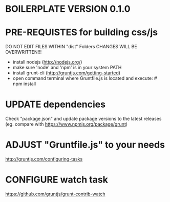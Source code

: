 BOILERPLATE VERSION 0.1.0
==============================================================




PRE-REQUISTES for building css/js
==============================================================

DO NOT EDIT FILES WITHIN "dist" Folders
CHANGES WILL BE OVERWRITTEN!!!
- install nodejs (http://nodejs.org/)
- make sure 'node' and 'npm' is in your system PATH
- install grunt-cli (http://gruntjs.com/getting-started)
- open command terminal where Gruntfile.js is located and execute: # npm install



	
UPDATE dependencies
==============================================================

Check "package.json" and update package versions to the latest releases (eg. compare with https://www.npmjs.org/package/grunt)


	

ADJUST "Gruntfile.js" to your needs
==============================================================

http://gruntjs.com/configuring-tasks




CONFIGURE watch task
==============================================================

https://github.com/gruntjs/grunt-contrib-watch



